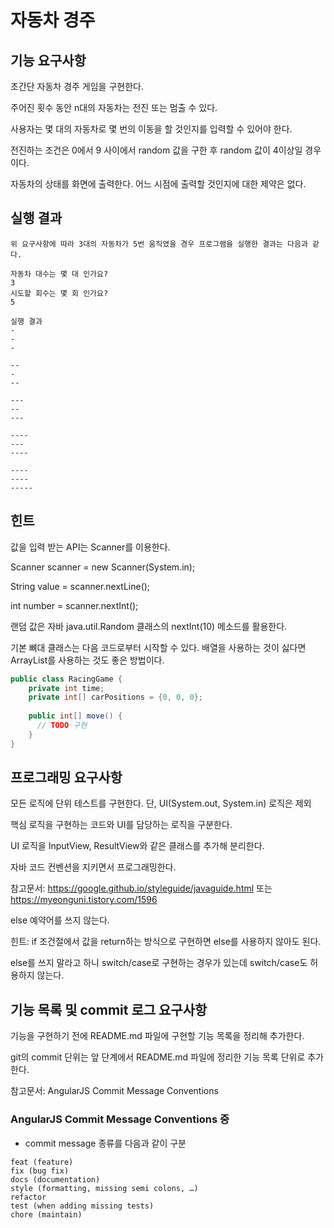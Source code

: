 # 자동차 경주

## 기능 요구사항
초간단 자동차 경주 게임을 구현한다.

주어진 횟수 동안 n대의 자동차는 전진 또는 멈출 수 있다.

사용자는 몇 대의 자동차로 몇 번의 이동을 할 것인지를 입력할 수 있어야 한다.

전진하는 조건은 0에서 9 사이에서 random 값을 구한 후 random 값이 4이상일 경우이다.

자동차의 상태를 화면에 출력한다. 어느 시점에 출력할 것인지에 대한 제약은 없다.

## 실행 결과
```
위 요구사항에 따라 3대의 자동차가 5번 움직였을 경우 프로그램을 실행한 결과는 다음과 같다.

자동차 대수는 몇 대 인가요?
3
시도할 회수는 몇 회 인가요?
5

실행 결과
-
-
-

--
-
--

---
--
---

----
---
----

----
----
-----
```

## 힌트
값을 입력 받는 API는 Scanner를 이용한다.

Scanner scanner = new Scanner(System.in);

String value = scanner.nextLine();

int number = scanner.nextInt();

랜덤 값은 자바 java.util.Random 클래스의 nextInt(10) 메소드를 활용한다.

기본 뼈대 클래스는 다음 코드로부터 시작할 수 있다. 배열을 사용하는 것이 싫다면 ArrayList를 사용하는 것도 좋은 방법이다.

```java
public class RacingGame {
    private int time;
    private int[] carPositions = {0, 0, 0};
    
    public int[] move() {
      // TODO 구현
    }
}
```

## 프로그래밍 요구사항
모든 로직에 단위 테스트를 구현한다. 단, UI(System.out, System.in) 로직은 제외

핵심 로직을 구현하는 코드와 UI를 담당하는 로직을 구분한다.

UI 로직을 InputView, ResultView와 같은 클래스를 추가해 분리한다.

자바 코드 컨벤션을 지키면서 프로그래밍한다.

참고문서: https://google.github.io/styleguide/javaguide.html 또는 https://myeonguni.tistory.com/1596

else 예약어를 쓰지 않는다.

힌트: if 조건절에서 값을 return하는 방식으로 구현하면 else를 사용하지 않아도 된다.

else를 쓰지 말라고 하니 switch/case로 구현하는 경우가 있는데 switch/case도 허용하지 않는다.

## 기능 목록 및 commit 로그 요구사항
기능을 구현하기 전에 README.md 파일에 구현할 기능 목록을 정리해 추가한다.

git의 commit 단위는 앞 단계에서 README.md 파일에 정리한 기능 목록 단위로 추가한다.

참고문서: AngularJS Commit Message Conventions

### AngularJS Commit Message Conventions 중
* commit message 종류를 다음과 같이 구분

```
feat (feature)
fix (bug fix)
docs (documentation)
style (formatting, missing semi colons, …)
refactor
test (when adding missing tests)
chore (maintain)
```
